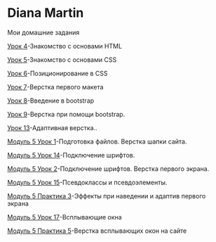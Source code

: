 

# Diana Martin 
Мои домашние задания

[Урок 4](https://dianadimartin.github.io/lesson%204/)-Знакомство с основами HTML

[Урок 5](https://dianadimartin.github.io/mod2urok5/)-Знакомство с основами CSS

[Урок 6](https://dianadimartin.github.io/lesson6/)-Позиционирование в CSS

[Урок 7](https://dianadimartin.github.io/mod_%203%20_urok_%207/)-Верстка первого макета

[Урок 8](https://dianadimartin.github.io/mod_3_urok_8/)-Введение в bootstrap

[Урок 9](https://dianadimartin.github.io/mod_3_urok_9/)-Верстка при помощи bootstrap.

[Урок 13](https://dianadimartin.github.io/mod5urok13/)-Адаптивная верстка..

[Модуль 5 Урок 1](https://dianadimartin.github.io/mod_5_praktika_1/)-Подготовка файлов. Верстка шапки сайта.

[Модуль 5 Урок 14](https://dianadimartin.github.io/mod_5_urok_14/)-Подключение шрифтов.

[Модуль 5 Урок 2](https://dianadimartin.github.io/mod_5_praktika_2/)-Подключение шрифтов. Верстка первого экрана.

[Модуль 5 Урок 15](https://dianadimartin.github.io/mod5urok15/)-Псевдоклассы и псевдоэлементы.

[Модуль 5 Практика 3](DianaDiMartin.github.io/mod_5_Praktika_3/)-Эффекты при наведении и адаптив первого экрана

[Модуль 5 Урок 17](https://dianadimartin.github.io/mod_5_urok_17/)-Всплывающие окна

[Модуль 5 Практика 5](DianaDiMartin.github.io/mod_5_Praktika_5/)-Верстка всплывающих окон на сайте 



